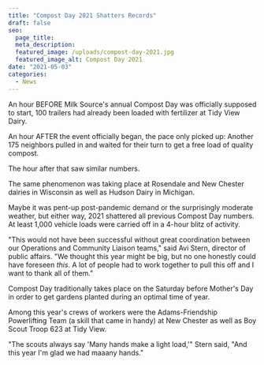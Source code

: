 ```yaml
---
title: "Compost Day 2021 Shatters Records"
draft: false
seo:
  page_title:
  meta_description:
  featured_image: /uploads/compost-day-2021.jpg
  featured_image_alt: Compost Day 2021
date: "2021-05-03"
categories: 
  - News
---
```


An hour BEFORE Milk Source's annual Compost Day was officially supposed to start, 100 trailers had already been loaded with fertilizer at Tidy View Dairy.

An hour AFTER the event officially began, the pace only picked up: Another 175 neighbors pulled in and waited for their turn to get a free load of quality compost.

The hour after that saw similar numbers.

The same phenomenon was taking place at Rosendale and New Chester dairies in Wisconsin as well as Hudson Dairy in Michigan.

Maybe it was pent-up post-pandemic demand or the surprisingly moderate weather, but either way, 2021 shattered all previous Compost Day numbers. At least 1,000 vehicle loads were carried off in a 4-hour blitz of activity.

"This would not have been successful without great coordination between our Operations and Community Liaison teams," said Avi Stern, director of public affairs. "We thought this year might be big, but no one honestly could have foreseen _this_. A lot of people had to work together to pull this off and I want to thank all of them."

Compost Day traditionally takes place on the Saturday before Mother's Day in order to get gardens planted during an optimal time of year.

Among this year's crews of workers were the Adams-Friendship Powerlifting Team (a skill that came in handy) at New Chester as well as Boy Scout Troop 623 at Tidy View.

"The scouts always say 'Many hands make a light load,'" Stern said, "And this year I'm glad we had maaany hands."
